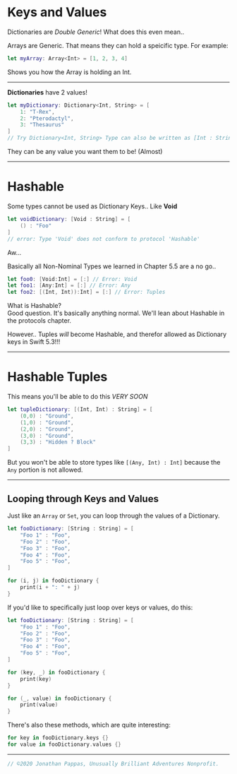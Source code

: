 # **Keys and Values**

Dictionaries are *Double Generic*! What does this even mean..

Arrays are Generic. That means they can hold a speicific type. For example:
```swift
let myArray: Array<Int> = [1, 2, 3, 4]
```
Shows you how the Array is holding an Int.

---
**Dictionaries** have 2 values!

```swift
let myDictionary: Dictionary<Int, String> = [
    1: "T-Rex",
    2: "Pterodactyl",
    3: "Thesaurus"
]
// Try Dictionary<Int, String> Type can also be written as [Int : String]
```
They can be any value you want them to be!
(Almost)

---
# **Hashable**

Some types cannot be used as Dictionary Keys.. Like **Void**

```swift
let voidDictionary: [Void : String] = [
    () : "Foo"
]
// error: Type 'Void' does not conform to protocol 'Hashable'
```

Aw...

Basically all Non-Nominal Types we learned in Chapter 5.5 are a no go..

```swift
let foo0: [Void:Int] = [:] // Error: Void
let foo1: [Any:Int] = [:] // Error: Any
let foo2: [(Int, Int)):Int] = [:] // Error: Tuples
```

What is Hashable?<br>Good question. It's basically anything normal. We'll lean about Hashable in the protocols chapter.

However.. Tuples *will* become Hashable, and therefor allowed as Dictionary keys in Swift 5.3!!!

---
# **Hashable Tuples**

This means you'll be able to do this *VERY SOON*

```swift
let tupleDictionary: [(Int, Int) : String] = [
    (0,0) : "Ground",
    (1,0) : "Ground",
    (2,0) : "Ground",
    (3,0) : "Ground",
    (3,3) : "Hidden ? Block"
]
```

But you won't be able to store types like `[(Any, Int) : Int]` because the `Any` portion is not allowed.

---
## **Looping through Keys and Values**

Just like an `Array` or `Set`, you can loop through the values of a Dictionary.

```swift
let fooDictionary: [String : String] = [
    "Foo 1" : "Foo",
    "Foo 2" : "Foo",
    "Foo 3" : "Foo",
    "Foo 4" : "Foo",
    "Foo 5" : "Foo",
]

for (i, j) in fooDictionary {
    print(i + ": " + j)
}
```

If you'd like to specifically just loop over keys or values, do this:

```swift
let fooDictionary: [String : String] = [
    "Foo 1" : "Foo",
    "Foo 2" : "Foo",
    "Foo 3" : "Foo",
    "Foo 4" : "Foo",
    "Foo 5" : "Foo",
]

for (key, _) in fooDictionary {
    print(key)
}

for (_, value) in fooDictionary {
    print(value)
}
```

There's also these methods, which are quite interesting:

```swift
for key in fooDictionary.keys {}
for value in fooDictionary.values {}
```

---

```swift
// ©2020 Jonathan Pappas, Unusually Brilliant Adventures Nonprofit.
```